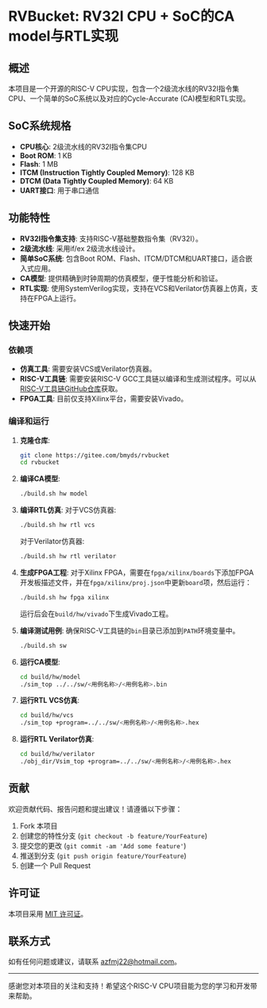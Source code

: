 # RVBucket: RV32I CPU + SoC的CA model与RTL实现

## 概述

本项目是一个开源的RISC-V CPU实现，包含一个2级流水线的RV32I指令集CPU、一个简单的SoC系统以及对应的Cycle-Accurate (CA)模型和RTL实现。

## SoC系统规格

- **CPU核心**: 2级流水线的RV32I指令集CPU
- **Boot ROM**: 1 KB
- **Flash**: 1 MB
- **ITCM (Instruction Tightly Coupled Memory)**: 128 KB
- **DTCM (Data Tightly Coupled Memory)**: 64 KB
- **UART接口**: 用于串口通信

## 功能特性

- **RV32I指令集支持**: 支持RISC-V基础整数指令集（RV32I）。
- **2级流水线**: 采用if/ex 2级流水线设计。
- **简单SoC系统**: 包含Boot ROM、Flash、ITCM/DTCM和UART接口，适合嵌入式应用。
- **CA模型**: 提供精确到时钟周期的仿真模型，便于性能分析和验证。
- **RTL实现**: 使用SystemVerilog实现，支持在VCS和Verilator仿真器上仿真，支持在FPGA上运行。

## 快速开始

### 依赖项

- **仿真工具**: 需要安装VCS或Verilator仿真器。
- **RISC-V工具链**: 需要安装RISC-V GCC工具链以编译和生成测试程序。可以从[RISC-V工具链GitHub仓库](https://github.com/riscv/riscv-gnu-toolchain)获取。
- **FPGA工具**: 目前仅支持Xilinx平台，需要安装Vivado。

### 编译和运行

1. **克隆仓库**:
   ```bash
   git clone https://gitee.com/bmyds/rvbucket
   cd rvbucket
   ```

2. **编译CA模型**:
   ```bash
   ./build.sh hw model
   ```

3. **编译RTL仿真**:
   对于VCS仿真器:
   ```bash
   ./build.sh hw rtl vcs
   ```
   对于Verilator仿真器:
   ```bash
   ./build.sh hw rtl verilator
   ```

4. **生成FPGA工程**:
   对于Xilinx FPGA，需要在`fpga/xilinx/boards`下添加FPGA开发板描述文件，并在`fpga/xilinx/proj.json`中更新`board`项，然后运行：
   ```bash
   ./build.sh hw fpga xilinx
   ```
   运行后会在`build/hw/vivado`下生成Vivado工程。

5. **编译测试用例**:
   确保RISC-V工具链的`bin`目录已添加到`PATH`环境变量中。
   ```bash
   ./build.sh sw
   ```

6. **运行CA模型**:
   ```bash
   cd build/hw/model
   ./sim_top ../../sw/<用例名称>/<用例名称>.bin
   ```

7. **运行RTL VCS仿真**:
   ```bash
   cd build/hw/vcs
   ./sim_top +program=../../sw/<用例名称>/<用例名称>.hex
   ```

8. **运行RTL Verilator仿真**:
   ```bash
   cd build/hw/verilator
   ./obj_dir/Vsim_top +program=../../sw/<用例名称>/<用例名称>.hex
   ```

## 贡献

欢迎贡献代码、报告问题和提出建议！请遵循以下步骤：

1. Fork 本项目
2. 创建您的特性分支 (`git checkout -b feature/YourFeature`)
3. 提交您的更改 (`git commit -am 'Add some feature'`)
4. 推送到分支 (`git push origin feature/YourFeature`)
5. 创建一个 Pull Request

## 许可证

本项目采用 [MIT 许可证](LICENSE)。

## 联系方式

如有任何问题或建议，请联系 [azfmj22@hotmail.com](mailto:azfmj22@hotmail.com)。

---

感谢您对本项目的关注和支持！希望这个RISC-V CPU项目能为您的学习和开发带来帮助。